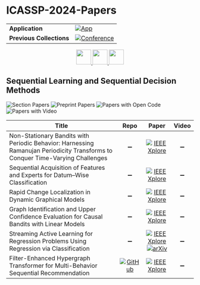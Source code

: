 # ICASSP-2024-Papers

<table>
    <tr>
        <td><strong>Application</strong></td>
        <td>
            <a href="https://huggingface.co/spaces/DmitryRyumin/NewEraAI-Papers" style="float:left;">
                <img src="https://img.shields.io/badge/🤗-NewEraAI--Papers-FFD21F.svg" alt="App" />
            </a>
        </td>
    </tr>
    <tr>
        <td><strong>Previous Collections</strong></td>
        <td>
            <a href="https://github.com/DmitryRyumin/ICASSP-2023-24-Papers/blob/main/README_2023.md">
                <img src="http://img.shields.io/badge/ICASSP-2023-0073AE.svg" alt="Conference">
            </a>
        </td>
    </tr>
</table>

<div align="center">
    <a href="https://github.com/DmitryRyumin/ICASSP-2023-24-Papers/blob/main/sections/2024/main/SLP-P10.md">
        <img src="https://cdn.jsdelivr.net/gh/DmitryRyumin/NewEraAI-Papers@main/images/left.svg" width="40" alt="" />
    </a>
    <a href="https://github.com/DmitryRyumin/ICASSP-2023-24-Papers/">
        <img src="https://cdn.jsdelivr.net/gh/DmitryRyumin/NewEraAI-Papers@main/images/home.svg" width="40" alt="" />
    </a>
    <a href="https://github.com/DmitryRyumin/ICASSP-2023-24-Papers/blob/main/sections/2024/main/SPCOM-P3.md">
        <img src="https://cdn.jsdelivr.net/gh/DmitryRyumin/NewEraAI-Papers@main/images/right.svg" width="40" alt="" />
    </a>
</div>

## Sequential Learning and Sequential Decision Methods

![Section Papers](https://img.shields.io/badge/Section%20Papers-0-42BA16) ![Preprint Papers](https://img.shields.io/badge/Preprint%20Papers-0-b31b1b) ![Papers with Open Code](https://img.shields.io/badge/Papers%20with%20Open%20Code-0-1D7FBF) ![Papers with Video](https://img.shields.io/badge/Papers%20with%20Video-0-FF0000)

| **Title** | **Repo** | **Paper** | **Video** |
|-----------|:--------:|:---------:|:---------:|
| Non-Stationary Bandits with Periodic Behavior: Harnessing Ramanujan Periodicity Transforms to Conquer Time-Varying Challenges | :heavy_minus_sign: | [![IEEE Xplore](https://img.shields.io/badge/IEEE-10447590-E4A42C.svg)](https://ieeexplore.ieee.org/document/10447590) | :heavy_minus_sign: |
| Sequential Acquisition of Features and Experts for Datum–Wise Classification | :heavy_minus_sign: | [![IEEE Xplore](https://img.shields.io/badge/IEEE-10447423-E4A42C.svg)](https://ieeexplore.ieee.org/document/10447423) | :heavy_minus_sign: |
| Rapid Change Localization in Dynamic Graphical Models | :heavy_minus_sign: | [![IEEE Xplore](https://img.shields.io/badge/IEEE-10447619-E4A42C.svg)](https://ieeexplore.ieee.org/document/10447619) | :heavy_minus_sign: |
| Graph Identification and Upper Confidence Evaluation for Causal Bandits with Linear Models | :heavy_minus_sign: | [![IEEE Xplore](https://img.shields.io/badge/IEEE-10445823-E4A42C.svg)](https://ieeexplore.ieee.org/document/10445823) | :heavy_minus_sign: |
| Streaming Active Learning for Regression Problems Using Regression via Classification | :heavy_minus_sign: | [![IEEE Xplore](https://img.shields.io/badge/IEEE-10448362-E4A42C.svg)](https://ieeexplore.ieee.org/document/10448362) <br/> [![arXiv](https://img.shields.io/badge/arXiv-2309.01013-b31b1b.svg)](https://arxiv.org/abs/2309.01013) | :heavy_minus_sign: |
| Filter-Enhanced Hypergraph Transformer for Multi-Behavior Sequential Recommendation | [![GitHub](https://img.shields.io/github/stars/zf-shao/FHT-MB?style=flat)](https://github.com/zf-shao/FHT-MB) | [![IEEE Xplore](https://img.shields.io/badge/IEEE-10446828-E4A42C.svg)](https://ieeexplore.ieee.org/document/10446828) | :heavy_minus_sign: |

